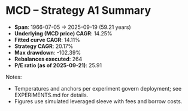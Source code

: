 # MCD – Strategy A1 Summary

- **Span**: 1966-07-05 → 2025-09-19 (59.21 years)
- **Underlying (MCD price) CAGR**: 14.25%
- **Fitted curve CAGR**: 14.11%
- **Strategy CAGR**: 20.17%
- **Max drawdown**: -102.39%
- **Rebalances executed**: 264
- **P/E ratio (as of 2025-09-21)**: 25.91

Notes:

- Temperatures and anchors per experiment govern deployment; see EXPERIMENTS.md for details.
- Figures use simulated leveraged sleeve with fees and borrow costs.

